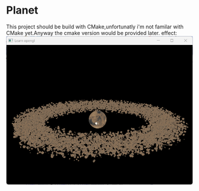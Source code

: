 # Planet

This project should be build with CMake,unfortunatly i'm not familar with CMake yet.Anyway the cmake version would be provided later.
effect:
![planet](display.png)
